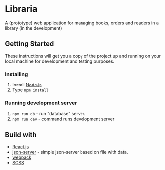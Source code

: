 # Libraria 

A (prototype) web application for managing books, orders and readers in a library (in the development)

## Getting Started

These instructions will get you a copy of the project up and running on your local machine for development and testing purposes.

### Installing

1. Install [Node.js](https://nodejs.org/en/)
2. Type `npm install`

### Running development server

1. `npm run db` - run "database" server.
2. `npm run dev` - command runs development server
 
## Build with

* [React.js](https://reactjs.org/)
* [json-server](https://github.com/typicode/json-server) - simple json-server based on file with data.
* [webpack](https://webpack.js.org/)
* [SCSS](https://sass-lang.com/)